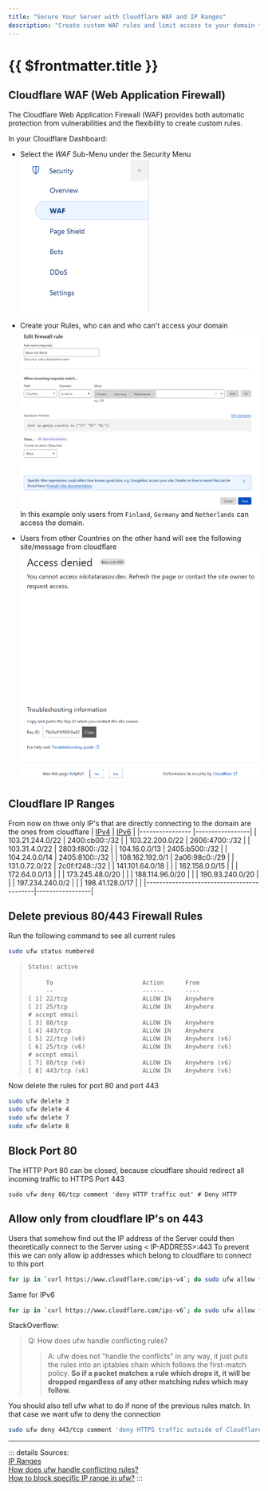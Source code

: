 ```yaml
---
title: "Secure Your Server with Cloudflare WAF and IP Ranges"
description: "Create custom WAF rules and limit access to your domain to specific countries using Cloudflare, delete previous firewall rules and block port 80 while allowing only Cloudflare IPs to access port 443 with ufw."
---
```


# {{ $frontmatter.title }}

## Cloudflare WAF (Web Application Firewall)

The Cloudflare Web Application Firewall (WAF) provides both automatic protection from vulnerabilities and the
flexibility to create custom rules.

In your Cloudflare Dashboard:

- Select the *WAF* Sub-Menu under the Security Menu  
  ![](../img/cloudflare_waf_menu.png)

- Create your Rules, who can and who can't access your domain  
  ![](../img/block_the_world.png)
  In this example only users from ```Finland```, ```Germany``` and ```Netherlands``` can access the domain.

- Users from other Countries on the other hand will see the following site/message from cloudflare  
  ![](../img/denied.png)

## Cloudflare IP Ranges

From now on thwe only IP's that are directly connecting to the domain are the ones from cloudflare
| [IPv4](https://www.cloudflare.com/ips-v4) | [IPv6](https://www.cloudflare.com/ips-v6) |
|---------------- |-----------------|
| 103.21.244.0/22 | 2400:cb00::/32 |
| 103.22.200.0/22 | 2606:4700::/32 |
| 103.31.4.0/22 | 2803:f800::/32 |
| 104.16.0.0/13 | 2405:b500::/32 |
| 104.24.0.0/14 | 2405:8100::/32 |
| 108.162.192.0/1 | 2a06:98c0::/29 |
| 131.0.72.0/22 | 2c0f:f248::/32 |
| 141.101.64.0/18 | |
| 162.158.0.0/15 | |
| 172.64.0.0/13 | |
| 173.245.48.0/20 | |
| 188.114.96.0/20 | |
| 190.93.240.0/20 | |
| 197.234.240.0/2 | |
| 198.41.128.0/17 | |
|-------------------------------------------|-----------------|

## Delete previous 80/443 Firewall Rules

Run the following command to see all current rules

``` bash
sudo ufw status numbered
```

> ```
> Status: active
>  
>      To                         Action      From
>      --                         ------      ----
> [ 1] 22/tcp                     ALLOW IN    Anywhere                  
> [ 2] 25/tcp                     ALLOW IN    Anywhere                   # accept email
> [ 3] 80/tcp                     ALLOW IN    Anywhere                  
> [ 4] 443/tcp                    ALLOW IN    Anywhere                  
> [ 5] 22/tcp (v6)                ALLOW IN    Anywhere (v6)             
> [ 6] 25/tcp (v6)                ALLOW IN    Anywhere (v6)              # accept email
> [ 7] 80/tcp (v6)                ALLOW IN    Anywhere (v6)             
> [ 8] 443/tcp (v6)               ALLOW IN    Anywhere (v6)
> ```
Now delete the rules for port 80 and port 443

``` bash
sudo ufw delete 3
sudo ufw delete 4
sudo ufw delete 7
sudo ufw delete 8
```

## Block Port 80

The HTTP Port 80 can be closed, because cloudflare should redirect all incoming traffic to HTTPS Port 443

```
sudo ufw deny 80/tcp comment 'deny HTTP traffic out' # Deny HTTP
```

## Allow only from cloudflare IP's on 443

Users that somehow find out the IP address of the Server could then theoretically connect to the Server using <
IP-ADDRESS>:443
To prevent this we can only allow ip addresses which belong to cloudflare to connect to this port

``` bash
for ip in `curl https://www.cloudflare.com/ips-v4`; do sudo ufw allow from $ip to any port 443 comment 'allow Cloudflare IPs'; done
```

Same for IPv6

``` bash
for ip in `curl https://www.cloudflare.com/ips-v6`; do sudo ufw allow from $ip to any port 443 comment 'allow Cloudflare IPs'; done
```

StackOverflow:
> Q:  How does ufw handle conflicting rules?
> > A: ufw does not "handle the conflicts" in any way, it just puts the rules into an iptables chain which follows the
> > first-match policy.
> > **So if a packet matches a rule which drops it, it will be dropped regardless of any other matching rules which may
follow.**

You should also tell ufw what to do if none of the previous rules match.
In that case we want ufw to deny the connection

``` bash
sudo ufw deny 443/tcp comment 'deny HTTPS traffic outside of Cloudflare'
```

---
::: details Sources:  
[IP Ranges](https://www.cloudflare.com/ips/)  
[How does ufw handle conflicting rules?](https://askubuntu.com/questions/323544/how-does-ufw-handle-conflicting-rules)  
[How to block specific IP range in ufw?](https://askubuntu.com/questions/851785/how-to-block-specific-ip-range-in-ufw)
:::
